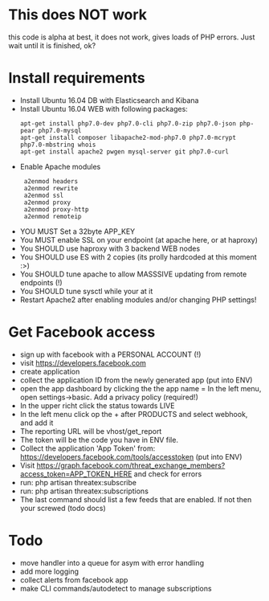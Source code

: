 # This does NOT work
this code is alpha at best, it does not work, gives loads of PHP errors. Just wait until
it is finished, ok?

# Install requirements
- Install Ubuntu 16.04 DB with Elasticsearch and Kibana
- Install Ubuntu 16.04 WEB with following packages:
  ````  
  apt-get install php7.0-dev php7.0-cli php7.0-zip php7.0-json php-pear php7.0-mysql 
  apt-get install composer libapache2-mod-php7.0 php7.0-mcrypt php7.0-mbstring whois
  apt-get install apache2 pwgen mysql-server git php7.0-curl
  ````
- Enable Apache modules
  ````
   a2enmod headers
   a2enmod rewrite
   a2enmod ssl
   a2enmod proxy
   a2enmod proxy-http
   a2enmod remoteip
  ````
- YOU MUST Set a 32byte APP_KEY 
- You MUST enable SSL on your endpoint (at apache here, or at haproxy)
- You SHOULD use haproxy with 3 backend WEB nodes
- You SHOULD use ES with 2 copies (its prolly hardcoded at this moment :>)
- You SHOULD tune apache to allow MASSSIVE updating from remote endpoints (!)
- You SHOULD tune sysctl while your at it
- Restart Apache2 after enabling modules and/or changing PHP settings!

# Get Facebook access
- sign up with facebook with a PERSONAL ACCOUNT (!)
- visit https://developers.facebook.com
- create application
- collect the application ID from the newly generated app (put into ENV)
- open the app dashboard by clicking the the app name
= In the left menu, open settings->basic. Add a privacy policy (required!)
- In the upper richt click the status towards LIVE
- In the left menu click op the + after PRODUCTS and select webhook, and add it
- The reporting URL will be vhost/get_report
- The token will be the code you have in ENV file.
- Collect the application 'App Token' from: https://developers.facebook.com/tools/accesstoken (put into ENV)
- Visit https://graph.facebook.com/threat_exchange_members?access_token=APP_TOKEN_HERE and check for errors
- run: php artisan threatex:subscribe
- run: php artisan threatex:subscriptions
- The last command should list a few feeds that are enabled. If not then your screwed (todo docs)

# Todo
- move handler into a queue for asym with error handling
- add more logging
- collect alerts from facebook app
- make CLI commands/autodetect to manage subscriptions
